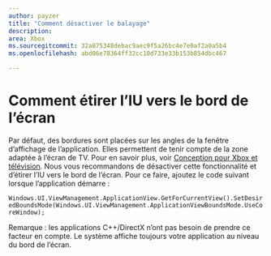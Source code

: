 ```yaml
---
author: payzer
title: "Comment désactiver le balayage"
description: 
area: Xbox
ms.sourcegitcommit: 32a875348debac9aec9f5a26bc4e7e0af2a0a5b4
ms.openlocfilehash: abd06e78364ff32cc10d733e33b153b854dbc467

---
```


# Comment étirer l’IU vers le bord de l’écran   
Par défaut, des bordures sont placées sur les angles de la fenêtre d’affichage de l’application. Elles permettent de tenir compte de la zone adaptée à l’écran de TV. Pour en savoir plus, voir [Conception pour Xbox et télévision](http://go.microsoft.com/fwlink/?LinkID=760736#tv-safe-area).  Nous vous recommandons de désactiver cette fonctionnalité et d’étirer l’IU vers le bord de l’écran. Pour ce faire, ajoutez le code suivant lorsque l’application démarre :
   
`Windows.UI.ViewManagement.ApplicationView.GetForCurrentView().SetDesiredBoundsMode(Windows.UI.ViewManagement.ApplicationViewBoundsMode.UseCoreWindow);`
   
Remarque : les applications C++/DirectX n’ont pas besoin de prendre ce facteur en compte. Le système affiche toujours votre application au niveau du bord de l’écran.



<!--HONumber=Jun16_HO4-->


